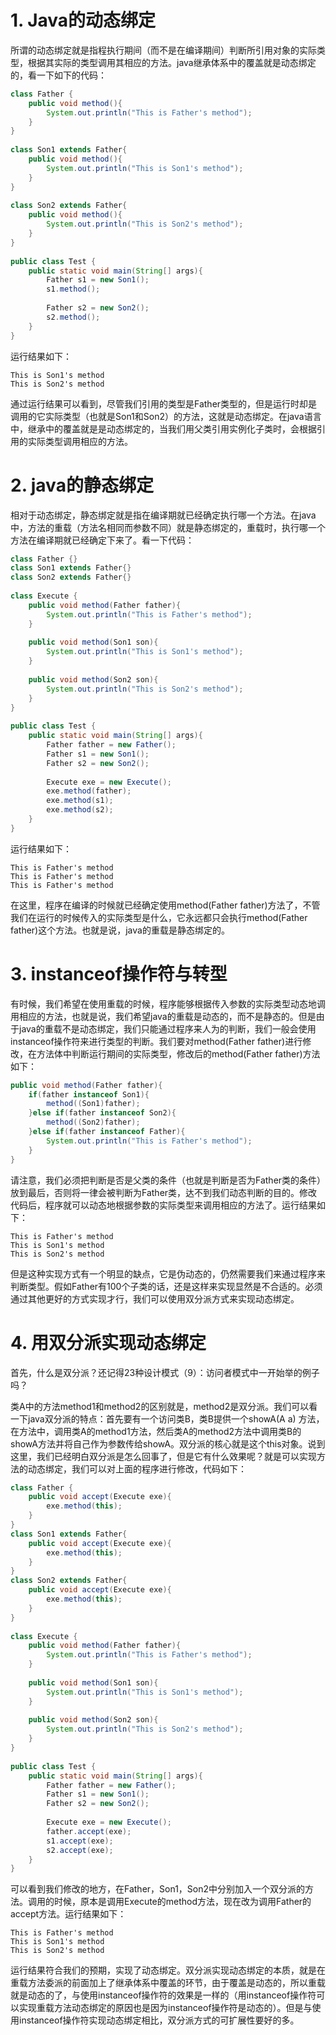 # 1. Java的动态绑定

所谓的动态绑定就是指程执行期间（而不是在编译期间）判断所引用对象的实际类型，根据其实际的类型调用其相应的方法。java继承体系中的覆盖就是动态绑定的，看一下如下的代码：

```java
class Father {  
    public void method(){  
        System.out.println("This is Father's method");  
    }  
}  
  
class Son1 extends Father{  
    public void method(){  
        System.out.println("This is Son1's method");  
    }  
}  
  
class Son2 extends Father{  
    public void method(){  
        System.out.println("This is Son2's method");  
    }  
}  
  
public class Test {  
    public static void main(String[] args){  
        Father s1 = new Son1();  
        s1.method();  
          
        Father s2 = new Son2();  
        s2.method();  
    }  
}  
```

运行结果如下：
```
This is Son1's method
This is Son2's method
```
通过运行结果可以看到，尽管我们引用的类型是Father类型的，但是运行时却是调用的它实际类型（也就是Son1和Son2）的方法，这就是动态绑定。在java语言中，继承中的覆盖就是是动态绑定的，当我们用父类引用实例化子类时，会根据引用的实际类型调用相应的方法。

# 2. java的静态绑定

相对于动态绑定，静态绑定就是指在编译期就已经确定执行哪一个方法。在java中，方法的重载（方法名相同而参数不同）就是静态绑定的，重载时，执行哪一个方法在编译期就已经确定下来了。看一下代码：

```java
class Father {}  
class Son1 extends Father{}  
class Son2 extends Father{}  
  
class Execute {  
    public void method(Father father){  
        System.out.println("This is Father's method");  
    }  
      
    public void method(Son1 son){  
        System.out.println("This is Son1's method");  
    }  
      
    public void method(Son2 son){  
        System.out.println("This is Son2's method");  
    }  
}  
  
public class Test {  
    public static void main(String[] args){  
        Father father = new Father();  
        Father s1 = new Son1();  
        Father s2 = new Son2();  
  
        Execute exe = new Execute();  
        exe.method(father);  
        exe.method(s1);  
        exe.method(s2);  
    }  
}  
```
运行结果如下：
```
This is Father's method
This is Father's method
This is Father's method
```

在这里，程序在编译的时候就已经确定使用method(Father father)方法了，不管我们在运行的时候传入的实际类型是什么，它永远都只会执行method(Father father)这个方法。也就是说，java的重载是静态绑定的。

# 3. instanceof操作符与转型

有时候，我们希望在使用重载的时候，程序能够根据传入参数的实际类型动态地调用相应的方法，也就是说，我们希望java的重载是动态的，而不是静态的。但是由于java的重载不是动态绑定，我们只能通过程序来人为的判断，我们一般会使用instanceof操作符来进行类型的判断。我们要对method(Father father)进行修改，在方法体中判断运行期间的实际类型，修改后的method(Father father)方法如下：


```java
public void method(Father father){  
    if(father instanceof Son1){  
        method((Son1)father);  
    }else if(father instanceof Son2){  
        method((Son2)father);  
    }else if(father instanceof Father){  
        System.out.println("This is Father's method");  
    }  
} 
```
请注意，我们必须把判断是否是父类的条件（也就是判断是否为Father类的条件）放到最后，否则将一律会被判断为Father类，达不到我们动态判断的目的。修改代码后，程序就可以动态地根据参数的实际类型来调用相应的方法了。运行结果如下：

```
This is Father's method
This is Son1's method
This is Son2's method
```
但是这种实现方式有一个明显的缺点，它是伪动态的，仍然需要我们来通过程序来判断类型。假如Father有100个子类的话，还是这样来实现显然是不合适的。必须通过其他更好的方式实现才行，我们可以使用双分派方式来实现动态绑定。
​      
# 4. 用双分派实现动态绑定

首先，什么是双分派？还记得23种设计模式（9）：访问者模式中一开始举的例子吗？

类A中的方法method1和method2的区别就是，method2是双分派。我们可以看一下java双分派的特点：首先要有一个访问类B，类B提供一个showA(A a) 方法，在方法中，调用类A的method1方法，然后类A的method2方法中调用类B的showA方法并将自己作为参数传给showA。双分派的核心就是这个this对象。说到这里，我们已经明白双分派是怎么回事了，但是它有什么效果呢？就是可以实现方法的动态绑定，我们可以对上面的程序进行修改，代码如下：

```java
class Father {  
    public void accept(Execute exe){  
        exe.method(this);  
    }  
}  
class Son1 extends Father{  
    public void accept(Execute exe){  
        exe.method(this);  
    }  
}  
class Son2 extends Father{  
    public void accept(Execute exe){  
        exe.method(this);  
    }  
}  
  
class Execute {  
    public void method(Father father){  
        System.out.println("This is Father's method");  
    }  
      
    public void method(Son1 son){  
        System.out.println("This is Son1's method");  
    }  
      
    public void method(Son2 son){  
        System.out.println("This is Son2's method");  
    }  
}  
  
public class Test {  
    public static void main(String[] args){  
        Father father = new Father();  
        Father s1 = new Son1();  
        Father s2 = new Son2();  
  
        Execute exe = new Execute();  
        father.accept(exe);  
        s1.accept(exe);  
        s2.accept(exe);  
    }  
} 
```
可以看到我们修改的地方，在Father，Son1，Son2中分别加入一个双分派的方法。调用的时候，原本是调用Execute的method方法，现在改为调用Father的accept方法。运行结果如下：

```
This is Father's method
This is Son1's method
This is Son2's method
```
运行结果符合我们的预期，实现了动态绑定。双分派实现动态绑定的本质，就是在重载方法委派的前面加上了继承体系中覆盖的环节，由于覆盖是动态的，所以重载就是动态的了，与使用instanceof操作符的效果是一样的（用instanceof操作符可以实现重载方法动态绑定的原因也是因为instanceof操作符是动态的）。但是与使用instanceof操作符实现动态绑定相比，双分派方式的可扩展性要好的多。